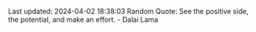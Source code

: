 Last updated: 2024-04-02 18:38:03
Random Quote: See the positive side, the potential, and make an effort. - Dalai Lama